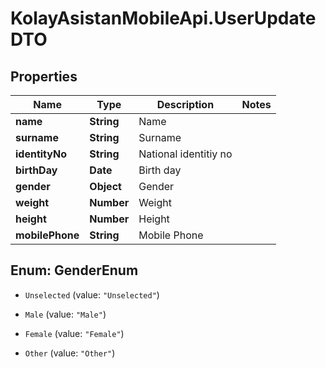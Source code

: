 # KolayAsistanMobileApi.UserUpdateDTO

## Properties

Name | Type | Description | Notes
------------ | ------------- | ------------- | -------------
**name** | **String** | Name | 
**surname** | **String** | Surname | 
**identityNo** | **String** | National identitiy no | 
**birthDay** | **Date** | Birth day | 
**gender** | **Object** | Gender | 
**weight** | **Number** | Weight | 
**height** | **Number** | Height | 
**mobilePhone** | **String** | Mobile Phone | 



## Enum: GenderEnum


* `Unselected` (value: `"Unselected"`)

* `Male` (value: `"Male"`)

* `Female` (value: `"Female"`)

* `Other` (value: `"Other"`)




